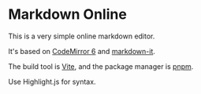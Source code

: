 # Markdown Online

This is a very simple online markdown editor.

It's based on [CodeMirror 6](https://codemirror.net/) and [markdown-it](https://github.com/markdown-it/markdown-it).

The build tool is [Vite](https://vite.dev/), and the package manager is [pnpm](https://pnpm.io/).

Use Highlight.js for syntax.
